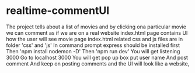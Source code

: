 # realtime-commentUI

The project tells about a list of movies and by clicking ona particular movie we can comment as if we are on a real website
index.html page contains UI how the user will see movie page
index.html related css and js files are in folder 'css' and 'js'
In command prompt express should be installed first
Then 'npm install nodemon -D'
Then 'npm run dev'
You will get listening 3000
Go to localhost 3000
You will get pop up box put user name
And post comment
And keep on posting comments and the UI will look like a website,
